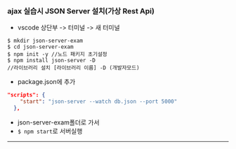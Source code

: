 ### ajax 실습시 JSON Server 설치(가상 Rest Api)

- vscode 상단부 -> 터미널 -> 새 터미널

```shell script
$ mkdir json-server-exam
$ cd json-server-exam
$ npm init -y //노드 패키지 초기설정
$ npm install json-server -D 
//라이브러리 설치 [라이브러리 이름] -D (개발자모드)
```

- package.json에 추가
```json
"scripts": {
    "start": "json-server --watch db.json --port 5000"    
  },
```
- json-server-exam폴더로 가서
- `$ npm start`로 서버실행

---